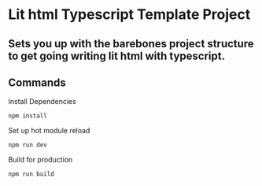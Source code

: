 # Lit html Typescript Template Project

## Sets you up with the barebones project structure to get going writing lit html with typescript.

## Commands

Install Dependencies

    npm install

Set up hot module reload
    
    npm run dev
    
Build for production

    npm run build
